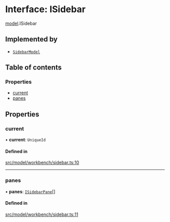 # Interface: ISidebar

[model](../modules/model.md).ISidebar

## Implemented by

- [`SidebarModel`](../classes/model.SidebarModel.md)

## Table of contents

### Properties

- [current](model.ISidebar.md#current)
- [panes](model.ISidebar.md#panes)

## Properties

### current

• **current**: `UniqueId`

#### Defined in

[src/model/workbench/sidebar.ts:10](https://github.com/gethubai/hubai-core/blob/43abc4a/src/model/workbench/sidebar.ts#L10)

___

### panes

• **panes**: [`ISidebarPane`](model.ISidebarPane.md)[]

#### Defined in

[src/model/workbench/sidebar.ts:11](https://github.com/gethubai/hubai-core/blob/43abc4a/src/model/workbench/sidebar.ts#L11)
